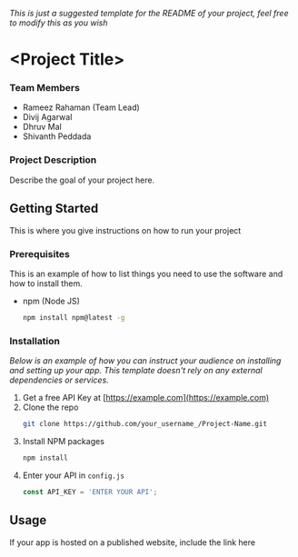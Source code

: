 _This is just a suggested template for the README of your project, feel free to modify this as you wish_
# \<Project Title\>

### Team Members
- Rameez Rahaman (Team Lead)
- Divij Agarwal
- Dhruv Mal
- Shivanth Peddada

### Project Description
Describe the goal of your project here.

## Getting Started
This is where you give instructions on how to run your project

### Prerequisites

This is an example of how to list things you need to use the software and how to install them.
* npm (Node JS)
  ```sh
  npm install npm@latest -g
  ```

### Installation

_Below is an example of how you can instruct your audience on installing and setting up your app. This template doesn't rely on any external dependencies or services._

1. Get a free API Key at [https://example.com](https://example.com)
2. Clone the repo
   ```sh
   git clone https://github.com/your_username_/Project-Name.git
   ```
3. Install NPM packages
   ```sh
   npm install
   ```
4. Enter your API in `config.js`
   ```js
   const API_KEY = 'ENTER YOUR API';
   ```
## Usage
If your app is hosted on a published website, include the link here
